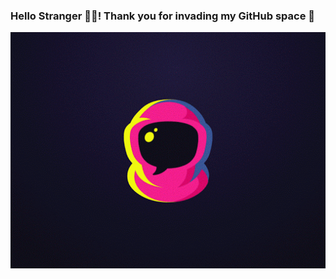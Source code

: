 ### Hello Stranger 👨‍💻! Thank you for invading my GitHub space 👾
![](https://github.com/suraj-py/assets/blob/master/github%20profile/Animated.gif)
<!--
**suraj-py/suraj-py** is a ✨ _special_ ✨ repository because its `README.md` (this file) appears on your GitHub profile.

Here are some ideas to get you started:

- 🔭 I’m currently working on ...
- 🌱 I’m currently learning ...
- 👯 I’m looking to collaborate on ...
- 🤔 I’m looking for help with ...
- 💬 Ask me about ...
- 📫 How to reach me: ...
- 😄 Pronouns: ...
- ⚡ Fun fact: ...
-->
